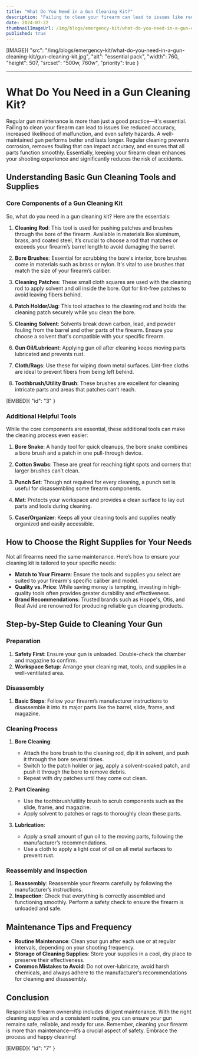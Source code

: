 ```yaml
---
title: "What Do You Need in a Gun Cleaning Kit?"
description: "Failing to clean your firearm can lead to issues like reduced accuracy, increased likelihood of malfunction, and even safety hazards. A well-maintained gun performs better and lasts longer."
date: 2024-07-22
thumbnailImageUrl: /img/blogs/emergency-kit/what-do-you-need-in-a-gun-cleaning-kit/gun-cleaning-kit.jpg
published: true
---
```


[IMAGE]{ "src": "/img/blogs/emergency-kit/what-do-you-need-in-a-gun-cleaning-kit/gun-cleaning-kit.jpg", "alt": "essential pack", "width": 760, "height": 507, "srcset": "500w, 760w", "priority": true }

---

# What Do You Need in a Gun Cleaning Kit? 

Regular gun maintenance is more than just a good practice—it's essential. Failing to clean your firearm can lead to issues like reduced accuracy, increased likelihood of malfunction, and even safety hazards. A well-maintained gun performs better and lasts longer. Regular cleaning prevents corrosion, removes fouling that can impact accuracy, and ensures that all parts function smoothly. Essentially, keeping your firearm clean enhances your shooting experience and significantly reduces the risk of accidents.

## Understanding Basic Gun Cleaning Tools and Supplies

### Core Components of a Gun Cleaning Kit

So, what do you need in a gun cleaning kit? Here are the essentials:

1. **Cleaning Rod**: This tool is used for pushing patches and brushes through the bore of the firearm. Available in materials like aluminum, brass, and coated steel, it’s crucial to choose a rod that matches or exceeds your firearm’s barrel length to avoid damaging the barrel.

2. **Bore Brushes**: Essential for scrubbing the bore's interior, bore brushes come in materials such as brass or nylon. It's vital to use brushes that match the size of your firearm’s caliber.

3. **Cleaning Patches**: These small cloth squares are used with the cleaning rod to apply solvent and oil inside the bore. Opt for lint-free patches to avoid leaving fibers behind.

4. **Patch Holder/Jag**: This tool attaches to the cleaning rod and holds the cleaning patch securely while you clean the bore.

5. **Cleaning Solvent**: Solvents break down carbon, lead, and powder fouling from the barrel and other parts of the firearm. Ensure you choose a solvent that's compatible with your specific firearm.

6. **Gun Oil/Lubricant**: Applying gun oil after cleaning keeps moving parts lubricated and prevents rust.

7. **Cloth/Rags**: Use these for wiping down metal surfaces. Lint-free cloths are ideal to prevent fibers from being left behind.

8. **Toothbrush/Utility Brush**: These brushes are excellent for cleaning intricate parts and areas that patches can’t reach.



[EMBED]{ "id": "3" }

### Additional Helpful Tools

While the core components are essential, these additional tools can make the cleaning process even easier:

1. **Bore Snake**: A handy tool for quick cleanups, the bore snake combines a bore brush and a patch in one pull-through device.

2. **Cotton Swabs**: These are great for reaching tight spots and corners that larger brushes can’t clean.

3. **Punch Set**: Though not required for every cleaning, a punch set is useful for disassembling some firearm components.

4. **Mat**: Protects your workspace and provides a clean surface to lay out parts and tools during cleaning.

5. **Case/Organizer**: Keeps all your cleaning tools and supplies neatly organized and easily accessible.

## How to Choose the Right Supplies for Your Needs

Not all firearms need the same maintenance. Here’s how to ensure your cleaning kit is tailored to your specific needs:

- **Match to Your Firearm**: Ensure the tools and supplies you select are suited to your firearm's specific caliber and model.
- **Quality vs. Price**: While saving money is tempting, investing in high-quality tools often provides greater durability and effectiveness.
- **Brand Recommendations**: Trusted brands such as Hoppe's, Otis, and Real Avid are renowned for producing reliable gun cleaning products.

## Step-by-Step Guide to Cleaning Your Gun

### Preparation

1. **Safety First**: Ensure your gun is unloaded. Double-check the chamber and magazine to confirm.
2. **Workspace Setup**: Arrange your cleaning mat, tools, and supplies in a well-ventilated area.

### Disassembly

1. **Basic Steps**: Follow your firearm’s manufacturer instructions to disassemble it into its major parts like the barrel, slide, frame, and magazine.

### Cleaning Process

1. **Bore Cleaning**:
   - Attach the bore brush to the cleaning rod, dip it in solvent, and push it through the bore several times.
   - Switch to the patch holder or jag, apply a solvent-soaked patch, and push it through the bore to remove debris.
   - Repeat with dry patches until they come out clean.

2. **Part Cleaning**:
   - Use the toothbrush/utility brush to scrub components such as the slide, frame, and magazine.
   - Apply solvent to patches or rags to thoroughly clean these parts.

3. **Lubrication**:
   - Apply a small amount of gun oil to the moving parts, following the manufacturer’s recommendations.
   - Use a cloth to apply a light coat of oil on all metal surfaces to prevent rust.

### Reassembly and Inspection

1. **Reassembly**: Reassemble your firearm carefully by following the manufacturer’s instructions.
2. **Inspection**: Check that everything is correctly assembled and functioning smoothly. Perform a safety check to ensure the firearm is unloaded and safe.

## Maintenance Tips and Frequency

- **Routine Maintenance**: Clean your gun after each use or at regular intervals, depending on your shooting frequency.
- **Storage of Cleaning Supplies**: Store your supplies in a cool, dry place to preserve their effectiveness.
- **Common Mistakes to Avoid**: Do not over-lubricate, avoid harsh chemicals, and always adhere to the manufacturer’s recommendations for cleaning and disassembly.

## Conclusion

Responsible firearm ownership includes diligent maintenance. With the right cleaning supplies and a consistent routine, you can ensure your gun remains safe, reliable, and ready for use. Remember, cleaning your firearm is more than maintenance—it’s a crucial aspect of safety. Embrace the process and happy cleaning!


[EMBED]{ "id": "7" }
